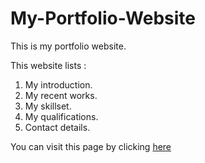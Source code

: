 # My-Portfolio-Website

This is my portfolio website.

This website lists :
1. My introduction.
2. My recent works.
3. My skillset.
4. My qualifications.
5. Contact details.

You can visit this page by clicking [here](https://kartik-roy.github.io/My-Portfolio-Website/)
